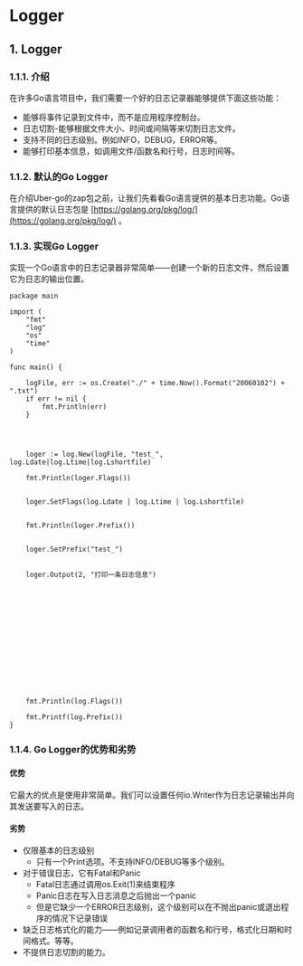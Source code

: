 # Logger

## 1. Logger <a id="logger"></a>

### 1.1.1. 介绍 <a id="&#x4ECB;&#x7ECD;"></a>

在许多Go语言项目中，我们需要一个好的日志记录器能够提供下面这些功能：

* 能够将事件记录到文件中，而不是应用程序控制台。
* 日志切割-能够根据文件大小、时间或间隔等来切割日志文件。
* 支持不同的日志级别。例如INFO，DEBUG，ERROR等。
* 能够打印基本信息，如调用文件/函数名和行号，日志时间等。

### 1.1.2. 默认的Go Logger <a id="&#x9ED8;&#x8BA4;&#x7684;go-logger"></a>

在介绍Uber-go的zap包之前，让我们先看看Go语言提供的基本日志功能。Go语言提供的默认日志包是 [https://golang.org/pkg/log/](https://golang.org/pkg/log/) 。

### 1.1.3. 实现Go Logger <a id="&#x5B9E;&#x73B0;go-logger"></a>

实现一个Go语言中的日志记录器非常简单——创建一个新的日志文件，然后设置它为日志的输出位置。

```text
package main

import (
    "fmt"
    "log"
    "os"
    "time"
)

func main() {
    
    logFile, err := os.Create("./" + time.Now().Format("20060102") + ".txt")
    if err != nil {
        fmt.Println(err)
    }
    
    
    
    
    loger := log.New(logFile, "test_", log.Ldate|log.Ltime|log.Lshortfile)
    
    fmt.Println(loger.Flags())

    
    loger.SetFlags(log.Ldate | log.Ltime | log.Lshortfile)

    
    fmt.Println(loger.Prefix())

    
    loger.SetPrefix("test_")

    
    loger.Output(2, "打印一条日志信息")

    
    

    
    

    
    

    
    
    

    
    fmt.Println(log.Flags())
    
    fmt.Printf(log.Prefix())
}
```

### 1.1.4. Go Logger的优势和劣势 <a id="go-logger&#x7684;&#x4F18;&#x52BF;&#x548C;&#x52A3;&#x52BF;"></a>

#### 优势 <a id="&#x4F18;&#x52BF;"></a>

它最大的优点是使用非常简单。我们可以设置任何io.Writer作为日志记录输出并向其发送要写入的日志。

#### 劣势 <a id="&#x52A3;&#x52BF;"></a>

* 仅限基本的日志级别
  * 只有一个Print选项。不支持INFO/DEBUG等多个级别。
* 对于错误日志，它有Fatal和Panic
  * Fatal日志通过调用os.Exit\(1\)来结束程序
  * Panic日志在写入日志消息之后抛出一个panic
  * 但是它缺少一个ERROR日志级别，这个级别可以在不抛出panic或退出程序的情况下记录错误
* 缺乏日志格式化的能力——例如记录调用者的函数名和行号，格式化日期和时间格式。等等。
* 不提供日志切割的能力。

